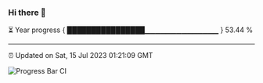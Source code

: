### Hi there 👋

⏳ Year progress { ████████████████▁▁▁▁▁▁▁▁▁▁▁▁▁▁ } 53.44 %

---

⏰ Updated on Sat, 15 Jul 2023 01:21:09 GMT

![Progress Bar CI](https://github.com/JuvenileQ/Progress-Bar-CI/workflows/main/badge.svg)
